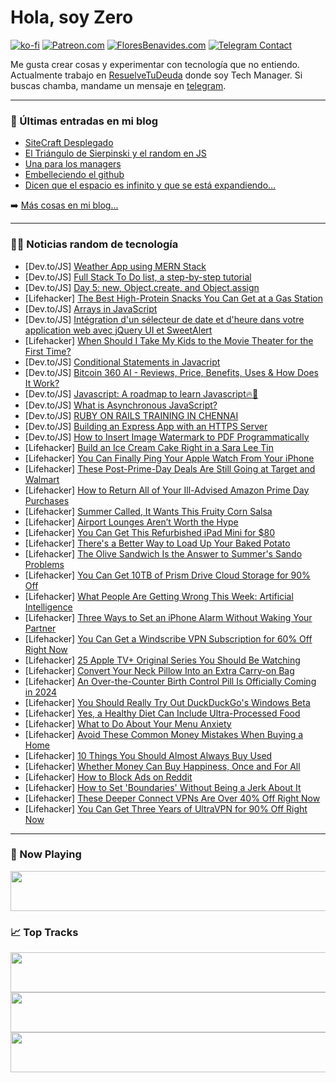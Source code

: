 # Hola, soy Zero

[![ko-fi](https://ko-fi.com/img/githubbutton_sm.svg)](https://ko-fi.com/J3J4N0LUK)
[![Patreon.com](https://img.shields.io/endpoint.svg?url=https%3A%2F%2Fshieldsio-patreon.vercel.app%2Fapi%3Fusername%3Dzerodragon%26type%3Dpatrons&style=for-the-badge)](https://patreon.com/zerodragon)
[![FloresBenavides.com](https://img.shields.io/website?down_message=oops&label=MiBlog&style=for-the-badge&up_message=online&url=https%3A%2F%2Ffloresbenavides.com)](https://floresbenavides.com)
[![Telegram Contact](https://img.shields.io/badge/escr%C3%ADbeme-ZeroDragon-%2326A5E4?style=for-the-badge&logo=telegram)](https://t.me/zerodragon)

Me gusta crear cosas y experimentar con tecnología que no entiendo.
Actualmente trabajo en [ResuelveTuDeuda](http://github.com/resuelve) donde soy Tech Manager.
Si buscas chamba, mandame un mensaje en [telegram](https://t.me/zerodragon).

---

### 📕 Últimas entradas en mi blog
<!-- BLOG-POST-LIST:START -->
- [SiteCraft Desplegado](https://floresbenavides.com/sitecraft-desplegado/)
- [El Triángulo de Sierpinski y el random en JS](https://floresbenavides.com/el-triangulo-de-sierpinski-y-el-random-en-js/)
- [Una para los managers](https://floresbenavides.com/una-para-los-managers/)
- [Embelleciendo el github](https://floresbenavides.com/embelleciendo-el-github/)
- [Dicen que el espacio es infinito y que se está expandiendo…](https://floresbenavides.com/dicen-que-el-espacio-es-infinito-y-que-se-esta-expandiendo/)
<!-- BLOG-POST-LIST:END -->

➡️ [Más cosas en mi blog...](https://floresbenavides.com)

---

### 👨‍💻 Noticias random de tecnología
<!-- TECH-POSTS:START -->
- [Dev.to/JS] [Weather App using MERN Stack](https://dev.to/syedmuhammadaliraza/weather-app-using-mern-stack-31j2)
- [Dev.to/JS] [Full Stack To Do list, a step-by-step tutorial](https://dev.to/tracygjg/full-stack-to-do-list-a-step-by-step-tutorial-3oom)
- [Dev.to/JS] [Day 5: new, Object.create, and Object.assign](https://dev.to/dhrn/day-5-new-objectcreate-and-objectassign-19ml)
- [Lifehacker] [The Best High-Protein Snacks You Can Get at a Gas Station](https://lifehacker.com/the-best-high-protein-snacks-you-can-get-at-a-gas-stati-1850626401)
- [Dev.to/JS] [Arrays in JavaScript](https://dev.to/jacknorman235/arrays-in-javacript-1o0)
- [Dev.to/JS] [Intégration d&#39;un sélecteur de date et d&#39;heure dans votre application web avec jQuery UI et SweetAlert](https://dev.to/dreykovic/integration-dun-selecteur-de-date-et-dheure-dans-votre-application-web-avec-jquery-ui-et-sweetalert-5dhk)
- [Lifehacker] [When Should I Take My Kids to the Movie Theater for the First Time?](https://lifehacker.com/when-should-i-take-my-kids-to-the-movie-theater-for-the-1850627595)
- [Dev.to/JS] [Conditional Statements in Javacript](https://dev.to/jacknorman235/conditional-statements-in-javacript-527m)
- [Dev.to/JS] [Bitcoin 360 AI - Reviews, Price, Benefits, Uses &amp; How Does It Work?](https://dev.to/bitcoin36061625/bitcoin-360-ai-reviews-price-benefits-uses-how-does-it-work-n6g)
- [Dev.to/JS] [Javascript: A roadmap to learn Javascript🔥🚀](https://dev.to/bishnoi_sushill/javascript-a-roadmap-to-learn-javascript-1ddn)
- [Dev.to/JS] [What is Asynchronous JavaScript?](https://dev.to/comfortdeola/what-is-asynchronous-javascript-317g)
- [Dev.to/JS] [RUBY ON RAILS TRAINING IN CHENNAI](https://dev.to/sureshbalaji1651/ruby-on-rails-training-in-chennai-5dlo)
- [Dev.to/JS] [Building an Express App with an HTTPS Server](https://dev.to/fredabod/building-an-express-app-with-an-https-server-2mbj)
- [Dev.to/JS] [How to Insert Image Watermark to PDF Programmatically](https://dev.to/gia--/how-to-insert-image-watermark-to-pdf-56al)
- [Lifehacker] [Build an Ice Cream Cake Right in a Sara Lee Tin](https://lifehacker.com/build-an-ice-cream-cake-right-in-a-sara-lee-tin-1850637892)
- [Lifehacker] [You Can Finally Ping Your Apple Watch From Your iPhone](https://lifehacker.com/you-can-finally-ping-your-apple-watch-from-your-iphone-1850636856)
- [Lifehacker] [These Post-Prime-Day Deals Are Still Going at Target and Walmart](https://lifehacker.com/these-post-prime-day-deals-are-still-going-at-target-an-1850637603)
- [Lifehacker] [How to Return All of Your Ill-Advised Amazon Prime Day Purchases](https://lifehacker.com/how-to-return-all-of-your-ill-advised-amazon-prime-day-1849179296)
- [Lifehacker] [Summer Called, It Wants This Fruity Corn Salsa](https://lifehacker.com/summer-called-it-wants-this-fruity-corn-salsa-1850637315)
- [Lifehacker] [Airport Lounges Aren’t Worth the Hype](https://lifehacker.com/airport-lounges-aren-t-worth-the-hype-1850636591)
- [Lifehacker] [You Can Get This Refurbished iPad Mini for $80](https://lifehacker.com/you-can-get-this-refurbished-ipad-mini-for-80-1850616986)
- [Lifehacker] [There&#39;s a Better Way to Load Up Your Baked Potato](https://lifehacker.com/theres-a-better-way-to-load-up-your-baked-potato-1850634170)
- [Lifehacker] [The Olive Sandwich Is the Answer to Summer&#39;s Sando Problems](https://lifehacker.com/the-olive-sandwich-is-the-answer-to-summers-sando-probl-1850633080)
- [Lifehacker] [You Can Get 10TB of Prism Drive Cloud Storage for 90% Off](https://lifehacker.com/you-can-get-10tb-of-prism-drive-cloud-storage-for-90-o-1850617036)
- [Lifehacker] [What People Are Getting Wrong This Week: Artificial Intelligence](https://lifehacker.com/what-people-are-getting-wrong-this-week-artificial-int-1850634769)
- [Lifehacker] [Three Ways to Set an iPhone Alarm Without Waking Your Partner](https://lifehacker.com/three-ways-to-set-an-iphone-alarm-without-waking-your-p-1850636324)
- [Lifehacker] [You Can Get a Windscribe VPN Subscription for 60% Off Right Now](https://lifehacker.com/you-can-get-a-windscribe-vpn-subscription-for-60-off-r-1850617074)
- [Lifehacker] [25 Apple TV+ Original Series You Should Be Watching](https://lifehacker.com/15-apple-tv-original-series-you-should-be-watching-th-1847601321)
- [Lifehacker] [Convert Your Neck Pillow Into an Extra Carry-on Bag](https://lifehacker.com/convert-your-neck-pillow-into-an-extra-carry-on-bag-1850636147)
- [Lifehacker] [An Over-the-Counter Birth Control Pill Is Officially Coming in 2024](https://lifehacker.com/an-over-the-counter-birth-control-pill-is-probably-co-1850429516)
- [Lifehacker] [You Should Really Try Out DuckDuckGo&#39;s Windows Beta](https://lifehacker.com/you-should-really-try-out-duckduckgos-windows-beta-1850631237)
- [Lifehacker] [Yes, a Healthy Diet Can Include Ultra-Processed Food](https://lifehacker.com/yes-a-healthy-diet-can-include-ultra-processed-food-1850633695)
- [Lifehacker] [What to Do About Your Menu Anxiety](https://lifehacker.com/what-to-do-about-your-menu-anxiety-1850629559)
- [Lifehacker] [Avoid These Common Money Mistakes When Buying a Home](https://lifehacker.com/avoid-these-common-money-mistakes-when-buying-a-home-1850621536)
- [Lifehacker] [10 Things You Should Almost Always Buy Used](https://lifehacker.com/10-things-you-should-almost-always-buy-used-1850627371)
- [Lifehacker] [Whether Money Can Buy Happiness, Once and For All](https://lifehacker.com/whether-money-can-buy-happiness-once-and-for-all-1850624539)
- [Lifehacker] [How to Block Ads on Reddit](https://lifehacker.com/how-to-block-ads-on-reddit-1850626685)
- [Lifehacker] [How to Set &#39;Boundaries&#39; Without Being a Jerk About It](https://lifehacker.com/how-to-set-boundaries-without-being-an-asshole-about-it-1850633149)
- [Lifehacker] [These Deeper Connect VPNs Are Over 40% Off Right Now](https://lifehacker.com/these-deeper-connect-vpns-are-over-40-off-right-now-1850616947)
- [Lifehacker] [You Can Get Three Years of UltraVPN for 90% Off Right Now](https://lifehacker.com/you-can-get-three-years-of-ultravpn-for-90-off-right-n-1850612905)<!-- TECH-POSTS:END -->

---

### 🎵 Now Playing
<a href="https://spotify-now-playing-dun.vercel.app/now-playing?open"><img src="https://spotify-now-playing-dun.vercel.app/now-playing" width="540" height="64"></a>

### 📈 Top Tracks
<a href="https://spotify-now-playing-dun.vercel.app/top-tracks?i=1&open"><img src="https://spotify-now-playing-dun.vercel.app/top-tracks?i=1" width="540" height="64"></a>
<a href="https://spotify-now-playing-dun.vercel.app/top-tracks?i=2&open"><img src="https://spotify-now-playing-dun.vercel.app/top-tracks?i=2" width="540" height="64"></a>
<a href="https://spotify-now-playing-dun.vercel.app/top-tracks?i=3&open"><img src="https://spotify-now-playing-dun.vercel.app/top-tracks?i=3" width="540" height="64"></a>
